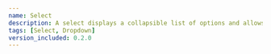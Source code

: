 ```yaml
---
name: Select
description: A select displays a collapsible list of options and allows a user to select one of them.
tags: [Select, Dropdown]
version_included: 0.2.0
---
```

